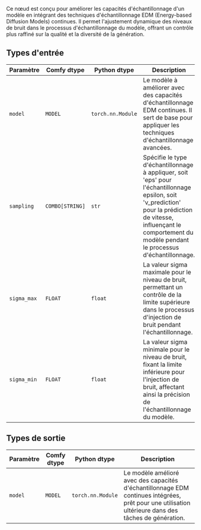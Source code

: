 
Ce nœud est conçu pour améliorer les capacités d'échantillonnage d'un modèle en intégrant des techniques d'échantillonnage EDM (Energy-based Diffusion Models) continues. Il permet l'ajustement dynamique des niveaux de bruit dans le processus d'échantillonnage du modèle, offrant un contrôle plus raffiné sur la qualité et la diversité de la génération.
## Types d'entrée
| Paramètre   | Comfy dtype | Python dtype        | Description |
|-------------|--------------|----------------------|-------------|
| `model`     | `MODEL`     | `torch.nn.Module`   | Le modèle à améliorer avec des capacités d'échantillonnage EDM continues. Il sert de base pour appliquer les techniques d'échantillonnage avancées. |
| `sampling`  | `COMBO[STRING]` | `str`             | Spécifie le type d'échantillonnage à appliquer, soit 'eps' pour l'échantillonnage epsilon, soit 'v_prediction' pour la prédiction de vitesse, influençant le comportement du modèle pendant le processus d'échantillonnage. |
| `sigma_max` | `FLOAT`     | `float`             | La valeur sigma maximale pour le niveau de bruit, permettant un contrôle de la limite supérieure dans le processus d'injection de bruit pendant l'échantillonnage. |
| `sigma_min` | `FLOAT`     | `float`             | La valeur sigma minimale pour le niveau de bruit, fixant la limite inférieure pour l'injection de bruit, affectant ainsi la précision de l'échantillonnage du modèle. |

## Types de sortie

| Paramètre | Comfy dtype | Python dtype        | Description |
|-----------|-------------|----------------------|-------------|
| `model`   | `MODEL`     | `torch.nn.Module`   | Le modèle amélioré avec des capacités d'échantillonnage EDM continues intégrées, prêt pour une utilisation ultérieure dans des tâches de génération. |